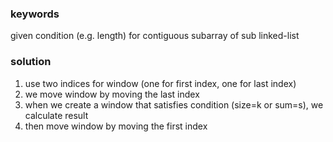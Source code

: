 
### keywords

given condition (e.g. length) for contiguous subarray of sub linked-list

### solution

1. use two indices for window (one for first index, one for last index)
2. we move window by moving the last index
3. when we create a window that satisfies condition (size=k or sum=s), we calculate result
4. then move window by moving the first index